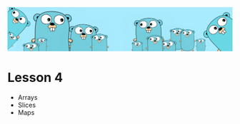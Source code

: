 ![](https://github.com/irisida/golang/blob/master/src/assets/freegopher.png)

# Lesson 4

- Arrays
- Slices
- Maps
